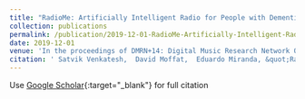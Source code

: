 ```yaml
---
title: "RadioMe: Artificially Intelligent Radio for People with Dementia"
collection: publications
permalink: /publication/2019-12-01-RadioMe-Artificially-Intelligent-Radio-for-People-with-Dementia
date: 2019-12-01
venue: 'In the proceedings of DMRN+14: Digital Music Research Network One-Day Workshop'
citation: ' Satvik Venkatesh,  David Moffat,  Eduardo Miranda, &quot;RadioMe: Artificially Intelligent Radio for People with Dementia.&quot; In the proceedings of DMRN+14: Digital Music Research Network One-Day Workshop, 2019.'
---
```

Use [Google Scholar](https://scholar.google.com/scholar?q=RadioMe:+Artificially+Intelligent+Radio+for+People+with+Dementia){:target="_blank"} for full citation